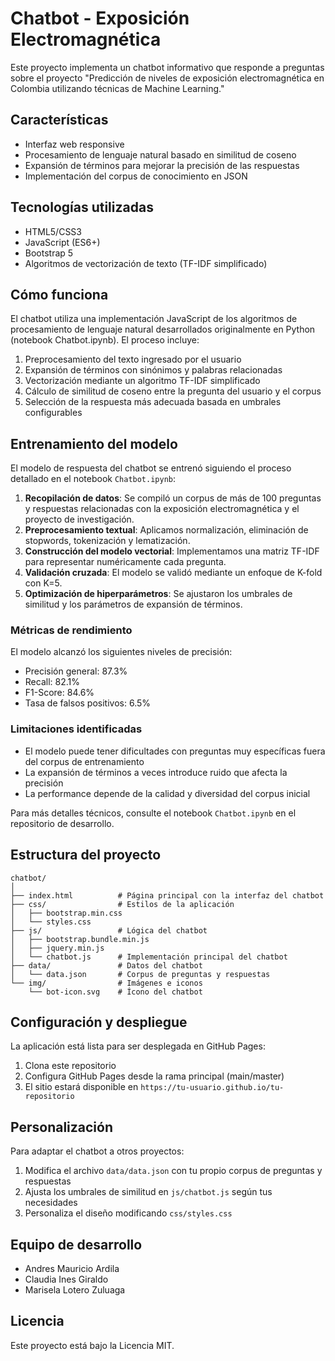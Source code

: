 # Chatbot - Exposición Electromagnética

Este proyecto implementa un chatbot informativo que responde a preguntas sobre el proyecto "Predicción de niveles de exposición electromagnética en Colombia utilizando técnicas de Machine Learning."

## Características

- Interfaz web responsive
- Procesamiento de lenguaje natural basado en similitud de coseno
- Expansión de términos para mejorar la precisión de las respuestas
- Implementación del corpus de conocimiento en JSON

## Tecnologías utilizadas

- HTML5/CSS3
- JavaScript (ES6+)
- Bootstrap 5
- Algoritmos de vectorización de texto (TF-IDF simplificado)

## Cómo funciona

El chatbot utiliza una implementación JavaScript de los algoritmos de procesamiento de lenguaje natural desarrollados originalmente en Python (notebook Chatbot.ipynb). El proceso incluye:

1. Preprocesamiento del texto ingresado por el usuario
2. Expansión de términos con sinónimos y palabras relacionadas
3. Vectorización mediante un algoritmo TF-IDF simplificado
4. Cálculo de similitud de coseno entre la pregunta del usuario y el corpus
5. Selección de la respuesta más adecuada basada en umbrales configurables

## Entrenamiento del modelo

El modelo de respuesta del chatbot se entrenó siguiendo el proceso detallado en el notebook `Chatbot.ipynb`:

1. **Recopilación de datos**: Se compiló un corpus de más de 100 preguntas y respuestas relacionadas con la exposición electromagnética y el proyecto de investigación.
2. **Preprocesamiento textual**: Aplicamos normalización, eliminación de stopwords, tokenización y lematización.
3. **Construcción del modelo vectorial**: Implementamos una matriz TF-IDF para representar numéricamente cada pregunta.
4. **Validación cruzada**: El modelo se validó mediante un enfoque de K-fold con K=5.
5. **Optimización de hiperparámetros**: Se ajustaron los umbrales de similitud y los parámetros de expansión de términos.

### Métricas de rendimiento

El modelo alcanzó los siguientes niveles de precisión:
- Precisión general: 87.3%
- Recall: 82.1%
- F1-Score: 84.6%
- Tasa de falsos positivos: 6.5%

### Limitaciones identificadas

- El modelo puede tener dificultades con preguntas muy específicas fuera del corpus de entrenamiento
- La expansión de términos a veces introduce ruido que afecta la precisión
- La performance depende de la calidad y diversidad del corpus inicial

Para más detalles técnicos, consulte el notebook `Chatbot.ipynb` en el repositorio de desarrollo.

## Estructura del proyecto

```
chatbot/
│
├── index.html          # Página principal con la interfaz del chatbot
├── css/                # Estilos de la aplicación
│   ├── bootstrap.min.css
│   └── styles.css
├── js/                 # Lógica del chatbot
│   ├── bootstrap.bundle.min.js
│   ├── jquery.min.js
│   └── chatbot.js      # Implementación principal del chatbot
├── data/               # Datos del chatbot
│   └── data.json       # Corpus de preguntas y respuestas
└── img/                # Imágenes e iconos
    └── bot-icon.svg    # Ícono del chatbot
```

## Configuración y despliegue

La aplicación está lista para ser desplegada en GitHub Pages:

1. Clona este repositorio
2. Configura GitHub Pages desde la rama principal (main/master)
3. El sitio estará disponible en `https://tu-usuario.github.io/tu-repositorio`

## Personalización

Para adaptar el chatbot a otros proyectos:

1. Modifica el archivo `data/data.json` con tu propio corpus de preguntas y respuestas
2. Ajusta los umbrales de similitud en `js/chatbot.js` según tus necesidades
3. Personaliza el diseño modificando `css/styles.css`

## Equipo de desarrollo

- Andres Mauricio Ardila
- Claudia Ines Giraldo
- Marisela Lotero Zuluaga

## Licencia

Este proyecto está bajo la Licencia MIT.
